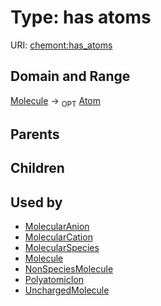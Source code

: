 
# Type: has atoms




URI: [chemont:has_atoms](http://w3id.org/chemonthas_atoms)


## Domain and Range

[Molecule](Molecule.md) ->  <sub>OPT</sub> [Atom](Atom.md)

## Parents


## Children


## Used by

 * [MolecularAnion](MolecularAnion.md)
 * [MolecularCation](MolecularCation.md)
 * [MolecularSpecies](MolecularSpecies.md)
 * [Molecule](Molecule.md)
 * [NonSpeciesMolecule](NonSpeciesMolecule.md)
 * [PolyatomicIon](PolyatomicIon.md)
 * [UnchargedMolecule](UnchargedMolecule.md)
